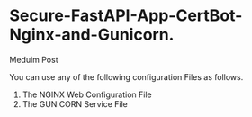 # Secure-FastAPI-App-CertBot-Nginx-and-Gunicorn.
Meduim Post

You can use any of the following configuration Files as follows.



1. The NGINX Web Configuration File 
2. The GUNICORN Service File
